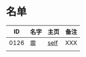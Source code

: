 
# 名单

|  ID    |  名字    |  主页    | 备注     |
| ---- | ---- | ---- | ---- |
|  0126    |   震   |      [self](Self-Intro.md)    | XXX  |
|      |      |      |      |

